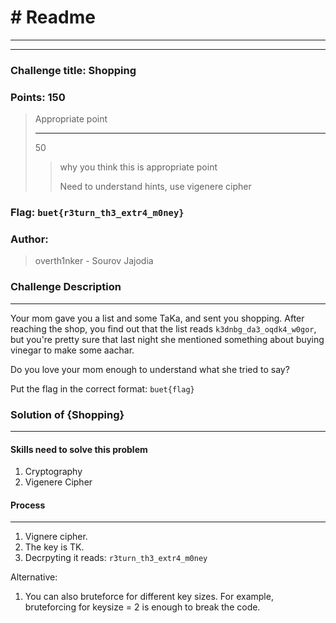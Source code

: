 # # Readme

---

---

### Challenge title: Shopping

### 

### Points: 150

> Appropriate point
> 
> ---
>
> 50
> 
> > why you think this is appropriate point
> >
> > Need to understand hints, use vigenere cipher

### 

### Flag: `buet{r3turn_th3_extr4_m0ney}`

### Author:

> overth1nker - Sourov Jajodia

### Challenge Description

---

Your mom gave you a list and some TaKa, and sent you shopping. After reaching the shop, you find out that the list reads `k3dnbg_da3_oqdk4_w0gor`, but you're pretty sure that last night she mentioned something about buying vinegar to make some aachar. 

Do you love your mom enough to understand what she tried to say?

Put the flag in the correct format: `buet{flag}`
 

### Solution of {Shopping}

---

#### Skills need to solve this problem

1. Cryptography
2. Vigenere Cipher

#### Process

---

1. Vignere cipher.
2. The key is TK.
3. Decrpyting it reads: `r3turn_th3_extr4_m0ney`

Alternative:
1. You can also bruteforce for different key sizes. For example, bruteforcing for keysize = 2 is enough to break the code.